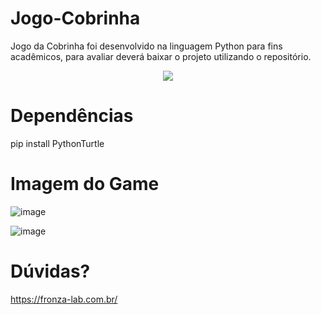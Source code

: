 # Jogo-Cobrinha

Jogo da Cobrinha foi desenvolvido na linguagem Python para fins acadêmicos, para avaliar deverá baixar o projeto utilizando o repositório. 

<p align="center">
  <a href="https://skillicons.dev">
    <img src="https://skillicons.dev/icons?i=py,bash,git,vscode" />
  </a>
</p>

# Dependências

pip install PythonTurtle

# Imagem do Game
![image](https://github.com/MickaelFronza/Jogo-Cobrinha/assets/24191077/3e996215-b103-4b43-91a9-fe3766c038fb)


![image](https://github.com/MickaelFronza/Jogo-Cobrinha/assets/24191077/9a914418-0093-4277-9d79-e0be17e87786)

# Dúvidas? 
https://fronza-lab.com.br/

